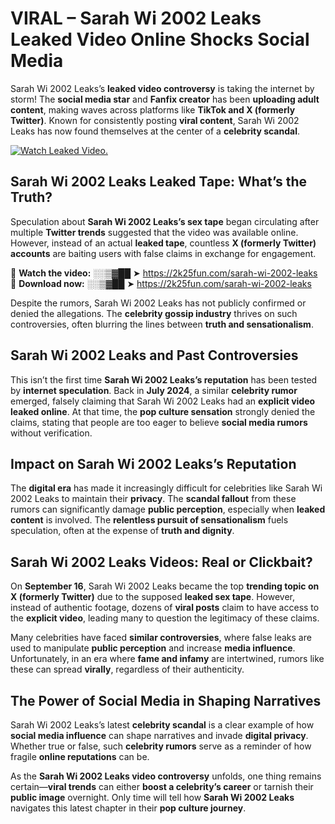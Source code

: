 # VIRAL – Sarah Wi 2002 Leaks Leaked Video Online Shocks Social Media 

Sarah Wi 2002 Leaks’s **leaked video controversy** is taking the internet by storm! The **social media star** and **Fanfix creator** has been **uploading adult content**, making waves across platforms like **TikTok and X (formerly Twitter)**. Known for consistently posting **viral content**, Sarah Wi 2002 Leaks has now found themselves at the center of a **celebrity scandal**.  

[![Watch Leaked Video.](https://miro.medium.com/v2/resize:fit:828/format:webp/1*cilzJN44JGOrTw9NJCrNHA.gif "Watch Leaked Video")](https://2k25fun.com/sarah-wi-2002-leaks)

## **Sarah Wi 2002 Leaks Leaked Tape: What’s the Truth?**  
Speculation about **Sarah Wi 2002 Leaks’s sex tape** began circulating after multiple **Twitter trends** suggested that the video was available online. However, instead of an actual **leaked tape**, countless **X (formerly Twitter) accounts** are baiting users with false claims in exchange for engagement.  

🔹 **Watch the video:** ░░▒▓██ ➤ https://2k25fun.com/sarah-wi-2002-leaks  
🔹 **Download now:** ░░▒▓██ ➤ https://2k25fun.com/sarah-wi-2002-leaks  

Despite the rumors, Sarah Wi 2002 Leaks has not publicly confirmed or denied the allegations. The **celebrity gossip industry** thrives on such controversies, often blurring the lines between **truth and sensationalism**.  

## **Sarah Wi 2002 Leaks and Past Controversies**  
This isn’t the first time **Sarah Wi 2002 Leaks’s reputation** has been tested by **internet speculation**. Back in **July 2024**, a similar **celebrity rumor** emerged, falsely claiming that Sarah Wi 2002 Leaks had an **explicit video leaked online**. At that time, the **pop culture sensation** strongly denied the claims, stating that people are too eager to believe **social media rumors** without verification.  

## **Impact on Sarah Wi 2002 Leaks’s Reputation**  
The **digital era** has made it increasingly difficult for celebrities like Sarah Wi 2002 Leaks to maintain their **privacy**. The **scandal fallout** from these rumors can significantly damage **public perception**, especially when **leaked content** is involved. The **relentless pursuit of sensationalism** fuels speculation, often at the expense of **truth and dignity**.  

## **Sarah Wi 2002 Leaks Videos: Real or Clickbait?**  
On **September 16**, Sarah Wi 2002 Leaks became the top **trending topic on X (formerly Twitter)** due to the supposed **leaked sex tape**. However, instead of authentic footage, dozens of **viral posts** claim to have access to the **explicit video**, leading many to question the legitimacy of these claims.  

Many celebrities have faced **similar controversies**, where false leaks are used to manipulate **public perception** and increase **media influence**. Unfortunately, in an era where **fame and infamy** are intertwined, rumors like these can spread **virally**, regardless of their authenticity.  

## **The Power of Social Media in Shaping Narratives**  
Sarah Wi 2002 Leaks’s latest **celebrity scandal** is a clear example of how **social media influence** can shape narratives and invade **digital privacy**. Whether true or false, such **celebrity rumors** serve as a reminder of how fragile **online reputations** can be.  

As the **Sarah Wi 2002 Leaks video controversy** unfolds, one thing remains certain—**viral trends** can either **boost a celebrity’s career** or tarnish their **public image** overnight. Only time will tell how **Sarah Wi 2002 Leaks** navigates this latest chapter in their **pop culture journey**. 